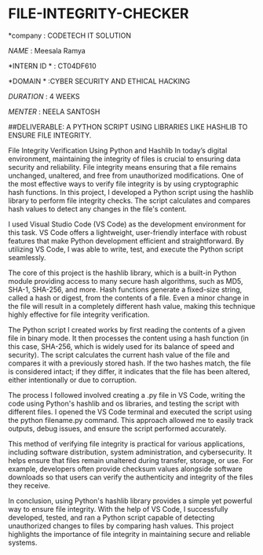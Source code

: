 # FILE-INTEGRITY-CHECKER

*company : CODETECH IT SOLUTION

*NAME* : Meesala Ramya

*INTERN ID * : CT04DF610

*DOMAIN * :CYBER SECURITY AND ETHICAL HACKING 

*DURATION*  : 4 WEEKS 

*MENTER*  : NEELA SANTOSH

##DELIVERABLE: A PYTHON SCRIPT
USING LIBRARIES LIKE HASHLIB TO
ENSURE FILE INTEGRITY.

File Integrity Verification Using Python and Hashlib
In today’s digital environment, maintaining the integrity of files is crucial to ensuring data security and reliability. File integrity means ensuring that a file remains unchanged, unaltered, and free from unauthorized modifications. One of the most effective ways to verify file integrity is by using cryptographic hash functions. In this project, I developed a Python script using the hashlib library to perform file integrity checks. The script calculates and compares hash values to detect any changes in the file's content.

I used Visual Studio Code (VS Code) as the development environment for this task. VS Code offers a lightweight, user-friendly interface with robust features that make Python development efficient and straightforward. By utilizing VS Code, I was able to write, test, and execute the Python script seamlessly.

The core of this project is the hashlib library, which is a built-in Python module providing access to many secure hash algorithms, such as MD5, SHA-1, SHA-256, and more. Hash functions generate a fixed-size string, called a hash or digest, from the contents of a file. Even a minor change in the file will result in a completely different hash value, making this technique highly effective for file integrity verification.

The Python script I created works by first reading the contents of a given file in binary mode. It then processes the content using a hash function (in this case, SHA-256, which is widely used for its balance of speed and security). The script calculates the current hash value of the file and compares it with a previously stored hash. If the two hashes match, the file is considered intact; if they differ, it indicates that the file has been altered, either intentionally or due to corruption.

The process I followed involved creating a .py file in VS Code, writing the code using Python's hashlib and os libraries, and testing the script with different files. I opened the VS Code terminal and executed the script using the python filename.py command. This approach allowed me to easily track outputs, debug issues, and ensure the script performed accurately.

This method of verifying file integrity is practical for various applications, including software distribution, system administration, and cybersecurity. It helps ensure that files remain unaltered during transfer, storage, or use. For example, developers often provide checksum values alongside software downloads so that users can verify the authenticity and integrity of the files they receive.

In conclusion, using Python's hashlib library provides a simple yet powerful way to ensure file integrity. With the help of VS Code, I successfully developed, tested, and ran a Python script capable of detecting unauthorized changes to files by comparing hash values. This project highlights the importance of file integrity in maintaining secure and reliable systems.




